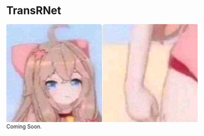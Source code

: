 # TransRNet
![罕见](https://github.com/huixiancheng/TransRNet/raw/main/D127628131E2893C5AC92BE34C49936477239409.jpg)
Coming Soon.
